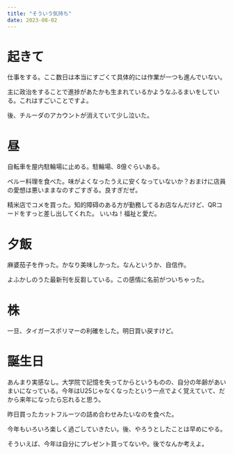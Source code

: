 ```yaml
---
title: "そういう気持ち"
date: 2023-08-02
---
```


# 起きて
仕事をする。ここ数日は本当にすごくて具体的には作業が一つも進んでいない。

主に政治をすることで進捗があたかも生まれているかようなふるまいをしている。これはすごいことですよ。

後、チルーダのアカウントが消えていて少し泣いた。
# 昼
自転車を屋内駐輪場に止める。駐輪場、8億ぐらいある。

ペルー料理を食べた。味がよくなったうえに安くなっていないか？おまけに店員の愛想は悪いままなのすごすぎる。良すぎだぜ。

精米店でコメを買った。知的障碍のある方が勤務してるお店なんだけど、QRコードをすっと差し出してくれた。
いいね！福祉と愛だ。


# 夕飯
麻婆茄子を作った。かなり美味しかった。なんというか、自信作。

よふかしのうた最新刊を反芻している。この感情に名前がついちゃった。


# 株
一旦、タイガースポリマーの利確をした。明日買い戻すけど。
# 誕生日
あんまり実感なし。大学院で記憶を失ってからというものの、自分の年齢があいまいになっている。今年はU25じゃなくなったという一点でよく覚えていて、だから来年になったら忘れると思う。

昨日買ったカットフルーツの詰め合わせみたいなのを食べた。

今年もいろいろ楽しく過ごしていきたい。後、やろうとしたことは早めにやる。

そういえば、今年は自分にプレゼント買ってないや。後でなんか考えよ。